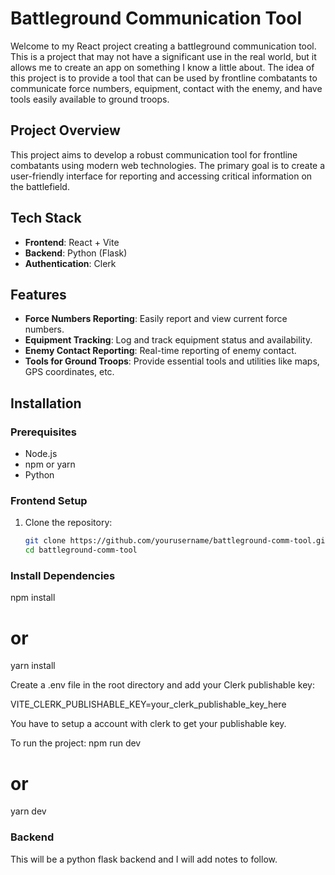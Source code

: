 # Battleground Communication Tool

Welcome to my React project creating a battleground communication tool. This is a project that may not have a significant use in the real world, but it allows me to create an app on something I know a little about. The idea of this project is to provide a tool that can be used by frontline combatants to communicate force numbers, equipment, contact with the enemy, and have tools easily available to ground troops.

## Project Overview

This project aims to develop a robust communication tool for frontline combatants using modern web technologies. The primary goal is to create a user-friendly interface for reporting and accessing critical information on the battlefield.

## Tech Stack

- **Frontend**: React + Vite
- **Backend**: Python (Flask)
- **Authentication**: Clerk

## Features

- **Force Numbers Reporting**: Easily report and view current force numbers.
- **Equipment Tracking**: Log and track equipment status and availability.
- **Enemy Contact Reporting**: Real-time reporting of enemy contact.
- **Tools for Ground Troops**: Provide essential tools and utilities like maps, GPS coordinates, etc.

## Installation

### Prerequisites

- Node.js
- npm or yarn
- Python

### Frontend Setup

1. Clone the repository:
   ```bash
   git clone https://github.com/yourusername/battleground-comm-tool.git
   cd battleground-comm-tool


### Install Dependencies

npm install
# or
yarn install

Create a .env file in the root directory and add your Clerk publishable key:

VITE_CLERK_PUBLISHABLE_KEY=your_clerk_publishable_key_here

You have to setup a account with clerk to get your publishable key. 

To run the project:
npm run dev
# or 
yarn dev

### Backend 

This will be a python flask backend and I will add notes to follow. 
